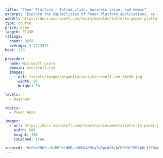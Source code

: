 ```yaml
---
title: "Power Platform - Introduction, business value, and demos"
excerpt: "Explore the capabilities of Power Platform applications, as seen in demonstrations and customer case studies."
webUrl: https://docs.microsoft.com/learn/modules/intro-to-power-platform-mba/
type: course
price: Free
length: PT35M
ratings:
  count: 3650
  average: 4.7473974
heat: 130

provider:
  name: Microsoft Learn
  domain: microsoft.com
  images:
    - url: /assets/images/organizations/microsoft.com-50x50.jpg
      width: 50
      height: 50

levels:
  - Beginner

topics:
  - Power Apps

images:
  - url: https://docs.microsoft.com/learn/achievements/intro-to-power-platform-social.png
    width: 800
    height: 400
    isCached: true

secured: "MeEndVRbSLeR/BRPcLNBBgs96hQ4KMeq2w3pcNO3/pCE9R921FRVp6L3JE8yWbBQqwV+KFaAWrRFwwEuuub6i0JRnNPren4lp/zUnN6Zr7yvBVL01m6JhzrYeq0bdBlvDSnIpyvtS/UVDragI/0y+HumHvSsPah86ubMoJ5gfYVGau3ubl7QTm4tT7zZ+aCfAeJ98txp8lwQY9BnZKMXVjvliEyHFpdSOUxoUL4wXej7gXFefK673sxdZ2xlHhPC0Os65Woe5hsL8kKNdg2W9VogAwfDVFUvRdql9DdcT5l9zqed4ppCUg2/dm2SoOq+gQkrk093Szo93bW4SqCx3L60F9wqXPEOtM5p6ARCd7T5gAZP3ExyGcO8CfluoudZl7ZwiLHHSXWt2vYOhBoGhA==;Fol4sydlOdqNc5pLs8ehLQ=="
---
```


